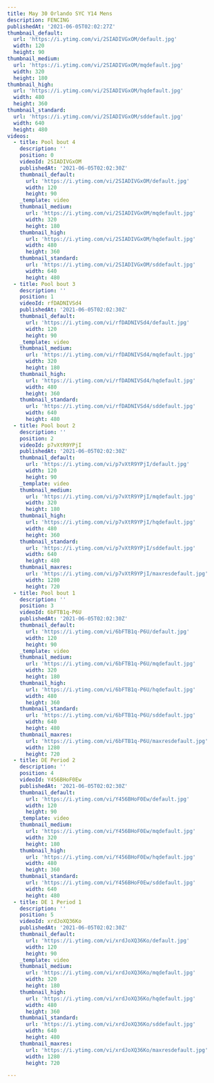 ```yaml
---
title: May 30 Orlando SYC Y14 Mens
description: FENCING
publishedAt: '2021-06-05T02:02:27Z'
thumbnail_default:
  url: 'https://i.ytimg.com/vi/2SIADIVGxOM/default.jpg'
  width: 120
  height: 90
thumbnail_medium:
  url: 'https://i.ytimg.com/vi/2SIADIVGxOM/mqdefault.jpg'
  width: 320
  height: 180
thumbnail_high:
  url: 'https://i.ytimg.com/vi/2SIADIVGxOM/hqdefault.jpg'
  width: 480
  height: 360
thumbnail_standard:
  url: 'https://i.ytimg.com/vi/2SIADIVGxOM/sddefault.jpg'
  width: 640
  height: 480
videos:
  - title: Pool bout 4
    description: ''
    position: 0
    videoId: 2SIADIVGxOM
    publishedAt: '2021-06-05T02:02:30Z'
    thumbnail_default:
      url: 'https://i.ytimg.com/vi/2SIADIVGxOM/default.jpg'
      width: 120
      height: 90
    _template: video
    thumbnail_medium:
      url: 'https://i.ytimg.com/vi/2SIADIVGxOM/mqdefault.jpg'
      width: 320
      height: 180
    thumbnail_high:
      url: 'https://i.ytimg.com/vi/2SIADIVGxOM/hqdefault.jpg'
      width: 480
      height: 360
    thumbnail_standard:
      url: 'https://i.ytimg.com/vi/2SIADIVGxOM/sddefault.jpg'
      width: 640
      height: 480
  - title: Pool bout 3
    description: ''
    position: 1
    videoId: rfDADNIVSd4
    publishedAt: '2021-06-05T02:02:30Z'
    thumbnail_default:
      url: 'https://i.ytimg.com/vi/rfDADNIVSd4/default.jpg'
      width: 120
      height: 90
    _template: video
    thumbnail_medium:
      url: 'https://i.ytimg.com/vi/rfDADNIVSd4/mqdefault.jpg'
      width: 320
      height: 180
    thumbnail_high:
      url: 'https://i.ytimg.com/vi/rfDADNIVSd4/hqdefault.jpg'
      width: 480
      height: 360
    thumbnail_standard:
      url: 'https://i.ytimg.com/vi/rfDADNIVSd4/sddefault.jpg'
      width: 640
      height: 480
  - title: Pool bout 2
    description: ''
    position: 2
    videoId: p7vXtR9YPjI
    publishedAt: '2021-06-05T02:02:30Z'
    thumbnail_default:
      url: 'https://i.ytimg.com/vi/p7vXtR9YPjI/default.jpg'
      width: 120
      height: 90
    _template: video
    thumbnail_medium:
      url: 'https://i.ytimg.com/vi/p7vXtR9YPjI/mqdefault.jpg'
      width: 320
      height: 180
    thumbnail_high:
      url: 'https://i.ytimg.com/vi/p7vXtR9YPjI/hqdefault.jpg'
      width: 480
      height: 360
    thumbnail_standard:
      url: 'https://i.ytimg.com/vi/p7vXtR9YPjI/sddefault.jpg'
      width: 640
      height: 480
    thumbnail_maxres:
      url: 'https://i.ytimg.com/vi/p7vXtR9YPjI/maxresdefault.jpg'
      width: 1280
      height: 720
  - title: Pool bout 1
    description: ''
    position: 3
    videoId: 6bFTB1q-P6U
    publishedAt: '2021-06-05T02:02:30Z'
    thumbnail_default:
      url: 'https://i.ytimg.com/vi/6bFTB1q-P6U/default.jpg'
      width: 120
      height: 90
    _template: video
    thumbnail_medium:
      url: 'https://i.ytimg.com/vi/6bFTB1q-P6U/mqdefault.jpg'
      width: 320
      height: 180
    thumbnail_high:
      url: 'https://i.ytimg.com/vi/6bFTB1q-P6U/hqdefault.jpg'
      width: 480
      height: 360
    thumbnail_standard:
      url: 'https://i.ytimg.com/vi/6bFTB1q-P6U/sddefault.jpg'
      width: 640
      height: 480
    thumbnail_maxres:
      url: 'https://i.ytimg.com/vi/6bFTB1q-P6U/maxresdefault.jpg'
      width: 1280
      height: 720
  - title: DE Period 2
    description: ''
    position: 4
    videoId: Y456BHoF0Ew
    publishedAt: '2021-06-05T02:02:30Z'
    thumbnail_default:
      url: 'https://i.ytimg.com/vi/Y456BHoF0Ew/default.jpg'
      width: 120
      height: 90
    _template: video
    thumbnail_medium:
      url: 'https://i.ytimg.com/vi/Y456BHoF0Ew/mqdefault.jpg'
      width: 320
      height: 180
    thumbnail_high:
      url: 'https://i.ytimg.com/vi/Y456BHoF0Ew/hqdefault.jpg'
      width: 480
      height: 360
    thumbnail_standard:
      url: 'https://i.ytimg.com/vi/Y456BHoF0Ew/sddefault.jpg'
      width: 640
      height: 480
  - title: DE 1 Period 1
    description: ''
    position: 5
    videoId: xrdJoXQ36Ko
    publishedAt: '2021-06-05T02:02:30Z'
    thumbnail_default:
      url: 'https://i.ytimg.com/vi/xrdJoXQ36Ko/default.jpg'
      width: 120
      height: 90
    _template: video
    thumbnail_medium:
      url: 'https://i.ytimg.com/vi/xrdJoXQ36Ko/mqdefault.jpg'
      width: 320
      height: 180
    thumbnail_high:
      url: 'https://i.ytimg.com/vi/xrdJoXQ36Ko/hqdefault.jpg'
      width: 480
      height: 360
    thumbnail_standard:
      url: 'https://i.ytimg.com/vi/xrdJoXQ36Ko/sddefault.jpg'
      width: 640
      height: 480
    thumbnail_maxres:
      url: 'https://i.ytimg.com/vi/xrdJoXQ36Ko/maxresdefault.jpg'
      width: 1280
      height: 720

---
```

